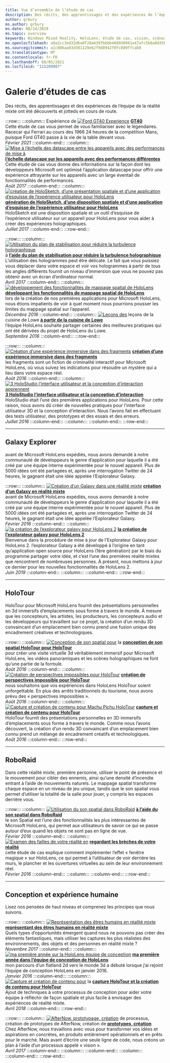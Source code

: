 ```yaml
---
title: Vue d’ensemble de l’étude de cas
description: Des récits, des apprentissages et des expériences de l’équipe de la réalité mixte ont été découverts et jotteds en cours de route.
author: grbury
ms.author: grbury
ms.date: 08/24/2019
ms.topic: overview
keywords: Windows Mixed Reality, HoloLens, étude de cas, vision, scénarios, études de cas, casque de réalité mixte, casque de réalité mixte, casque de réalité virtuelle
ms.openlocfilehash: a9a2cc3ed32d6a0f28a639fbbbb468930941e47afc5b8a0d35bb43b2c86144ff
ms.sourcegitcommit: a1c086aa83d381129e62f9d8942f0fc889ffcab0
ms.translationtype: MT
ms.contentlocale: fr-FR
ms.lasthandoff: 08/05/2021
ms.locfileid: "115209907"
---
```

# <a name="case-study-gallery"></a>Galerie d’études de cas

Des récits, des apprentissages et des expériences de l’équipe de la réalité mixte ont été découverts et jotteds en cours de route.

:::row:::
    :::column:::
       Expérience de [ ![ Ford GT40 Experience](../develop/unreal/images/ford-gt40-img-01.jpg)](../develop/unreal/unreal-ford-gt40.md) **[GT40](../develop/unreal/unreal-ford-gt40.md)**<br>
        Cette étude de cas vous permet de vous familiariser avec le légendaires. Racecar qui Ferrari au cours des 1966 24 heures de la compétition Mans, puisque Ford GT40 passe à la vie de la table devant vous.<br>
        *Février 2021*
    :::column-end:::
    :::column:::
       [ ![ Mise à l’échelle des datascape entre les appareils avec des performances de mise à](images/cloud-steps-1-4-700px.jpg)](../out-of-scope/case-study-scaling-datascape-across-devices-with-different-performance.md) **[l’échelle datascape sur les appareils avec des performances différentes](../out-of-scope/case-study-scaling-datascape-across-devices-with-different-performance.md)**<br>
        Cette étude de cas vous donne des informations sur la façon dont les développeurs Microsoft ont optimisé l’application datascape pour offrir une expérience attrayante sur les appareils avec un large éventail de fonctionnalités de performances.<br>
        *Août 2017*
    :::column-end:::
    :::column:::
       [ ![ création de HoloSketch, d’une présentation spatiale et d’une application d’esquisse de l’expérience utilisateur pour HoloLens](images/holosketch-image-01-640px.png)](../out-of-scope/case-study-building-holosketch,-a-spatial-layout-and-ux-sketching-app-for-hololens.md) **[génération de HoloSketch, d’une disposition spatiale et d’une application d’esquisse de l’expérience utilisateur pour HoloLens](../out-of-scope/case-study-building-holosketch,-a-spatial-layout-and-ux-sketching-app-for-hololens.md)**<br>
        HoloSketch est une disposition spatiale et un outil d’esquisse de l’expérience utilisateur sur un appareil pour HoloLens pour vous aider à créer des expériences holographiques.<br>
         *Juillet 2017*
    :::column-end:::
:::row-end:::

:::row:::
    :::column:::
       [ ![ Utilisation du plan de stabilisation pour réduire la turbulence holographique](images/holotour-stabilization-plane-500px.jpg)](../develop/platform-capabilities-and-apis/case-study-using-the-stabilization-plane-to-reduce-holographic-turbulence.md) à **[l’aide du plan de stabilisation pour réduire la turbulence holographique](../develop/platform-capabilities-and-apis/case-study-using-the-stabilization-plane-to-reduce-holographic-turbulence.md)**<br>
        L’utilisation des hologrammes peut être délicate. Le fait que vous puissiez vous déplacer dans votre espace et voir vos hologrammes à partir de tous les angles différents fournit un niveau d’immersion que vous ne pouvez pas obtenir avec un écran d’ordinateur normal.<br>
        *Avril 2017*
    :::column-end:::
    :::column:::
       [ ![ développement des fonctionnalités de mappage spatial de HoloLens](images/away-from-camera-position-500px.png)](../out-of-scope/case-study-expanding-the-spatial-mapping-capabilities-of-hololens.md) **[développant les fonctionnalités de mappage spatial de HoloLens](../out-of-scope/case-study-expanding-the-spatial-mapping-capabilities-of-hololens.md)**<br>
        lors de la création de nos premières applications pour Microsoft HoloLens, nous étions impatients de voir à quel moment nous pourrions pousser les limites du mappage spatial sur l’appareil.<br>
        *Décembre 2016*
    :::column-end:::
    :::column:::
       [ ![ Leçons des](images/lowes.jpg)](../out-of-scope/case-study-lessons-from-the-lowes-kitchen.md) leçons de la cuisine de Lowe **[à partir de la cuisine de Lowe](../out-of-scope/case-study-lessons-from-the-lowes-kitchen.md)**<br>
        l’équipe HoloLens souhaite partager certaines des meilleures pratiques qui ont été dérivées du projet de HoloLens du Lowe.<br>
        *Septembre 2016*
    :::column-end:::
:::row-end:::

:::row:::
    :::column:::
       [ ![ Création d’une expérience immersive dans des fragments](images/surfacereconstruction.jpg)](../out-of-scope/case-study-creating-an-immersive-experience-in-fragments.md) **[création d’une expérience immersive dans des fragments](../out-of-scope/case-study-creating-an-immersive-experience-in-fragments.md)**<br>
        les fragments sont un fiction de criminalité interactif pour Microsoft HoloLens, où vous suivez les indications pour résoudre un mystère qui a lieu dans votre espace réel.<br>
        *Août 2016*
    :::column-end:::
    :::column:::
       [ ![ 3 HoloStudio l’interface utilisateur et la conception d’interaction apprennent](images/thought-bubble-500px.jpg)](../out-of-scope/case-study-3-holostudio-ui-and-interaction-design-learnings.md) **[3 HoloStudio l’interface utilisateur et la conception d’interaction](../out-of-scope/case-study-3-holostudio-ui-and-interaction-design-learnings.md)**<br>
        HoloStudio était l’une des premières applications pour HoloLens. Pour cette raison, nous avons dû créer de nouvelles pratiques pour l’interface utilisateur 3D et la conception d’interaction. Nous l’avons fait en effectuant des tests utilisateur, des prototypes et des essais et des erreurs.<br>
        *Juillet 2016*
    :::column-end:::
    :::column:::
    :::column-end:::
:::row-end:::

---

## <a name="galaxy-explorer"></a>Galaxy Explorer

avant de Microsoft HoloLens expédiés, nous avons demandé à notre communauté de développeurs le genre d’application pour laquelle il a été créé par une équipe interne expérimentée pour le nouvel appareil. Plus de 5000 idées ont été partagées et, après une interrogation Twitter de 24 heures, le gagnant était une idée appelée l’Explorateur Galaxy.

:::row:::
    :::column:::
       [ ![ Création d’un Galaxy dans une réalité mixte](images/full-galaxy-500px.png)](../out-of-scope/case-study-creating-a-galaxy-in-mixed-reality.md) **[création d’un Galaxy en réalité mixte](../out-of-scope/case-study-creating-a-galaxy-in-mixed-reality.md)**<br>
        avant de Microsoft HoloLens expédiés, nous avons demandé à notre communauté de développeurs le genre d’application pour laquelle il a été créé par une équipe interne expérimentée pour le nouvel appareil. Plus de 5000 idées ont été partagées et, après une interrogation Twitter de 24 heures, le gagnant était une idée appelée l’Explorateur Galaxy.<br>
         *Février 2016*
    :::column-end:::
    :::column:::
       [ ![ la création de l’explorateur galaxy pour HoloLens 2](../develop/unity/images/ge-update-interactions-concept-force-grab.png)](../develop/unity/galaxy-explorer-update.md) **[la création de l’explorateur galaxy pour HoloLens 2](../develop/unity/galaxy-explorer-update.md)**<br>
        Bienvenue dans la procédure de mise à jour de l’Explorateur Galaxy pour HoloLens 2. l’explorateur Galaxy a été développé à l’origine en tant qu’application open source pour HoloLens (1ère génération) par le biais du programme partager votre idée, et c’est l’une des premières réalité mixtes que rencontrent de nombreuses personnes. À présent, nous mettons à jour ce dernier pour les nouvelles fonctionnalités de HoloLens 2.<br>
        *Juin 2019*
    :::column-end:::
    :::column:::
    :::column-end:::
:::row-end:::

---

## <a name="holotour"></a>HoloTour

HoloTour pour Microsoft HoloLens fournit des présentations personnelles en 3d immersifs d’emplacements sous forme à travers le monde. À mesure que les concepteurs, les artistes, les producteurs, les concepteurs audio et les développeurs qui travaillent sur ce projet, la création d’un rendu 3D convaincant d’un emplacement bien connu prend une fusion unique des encadrement créatives et technologiques.

:::row:::
    :::column:::
       [ ![ Conception de son spatial pour](../out-of-scope/images/recreated-colosseum-holotour-500px.png)](../design/case-study-spatial-sound-design-for-holotour.md) la **[conception de son spatial HoloTour pour HoloTour](../design/case-study-spatial-sound-design-for-holotour.md)**<br>
        pour créer une visite virtuelle 3d véritablement immersif pour Microsoft HoloLens, les vidéos panoramiques et les scènes holographiques ne font qu’une partie de la formule.<br>
         *Août 2016*
    :::column-end:::
    :::column:::
       [ ![ Création de perspectives impossibles pour HoloTour](../out-of-scope/images/rome-colosseum-overlay-500px.png)](../out-of-scope/case-study-creating-impossible-perspectives-for-holotour.md) **[création de perspectives impossible pour HoloTour](../out-of-scope/case-study-creating-impossible-perspectives-for-holotour.md)**<br>
        nous souhaitons que vos expériences dans HoloLens HoloTour soient unforgettable. En plus des arrêts traditionnels du tourisme, nous avons prévu des « perspectives impossibles ».<br>
        *Août 2016*
    :::column-end:::
    :::column:::
       [ ![ Capture et création de contenu pour Machu Pichu HoloTour](../out-of-scope/images/camera-machu-pichu-500px.png)](../out-of-scope/case-study-capturing-and-creating-content-for-holotour.md) **[capture et création de contenu pour HoloTour](../out-of-scope/case-study-capturing-and-creating-content-for-holotour.md)**<br>
        HoloTour fournit des présentations personnelles en 3D immersifs d’emplacements sous forme à travers le monde. Comme nous l’avons découvert, la création d’un rendu 3D convaincant d’un emplacement bien connu prend un mélange de encadrement créatifs et technologiques.<br>
        *Août 2016*
    :::column-end:::
:::row-end:::

---

## <a name="roboraid"></a>RoboRaid

Dans cette réalité mixte, première personne, utiliser le point de présence et le mouvement pour cibler des ennemis, ainsi qu’une densité d’incendie entrant à l’aide de mouvements naturels. Le mappage spatial transforme chaque espace en un niveau de jeu unique, tandis que le son spatial vous permet d’utiliser la totalité de la salle pour jouer, y compris les espaces derrière vous.

:::row:::
    :::column:::
       [ ![ Utilisation du son spatial dans RoboRaid](../design/images/successful-dodge-roboraid-500px.jpg)](../design/case-study-using-spatial-sound-in-roboraid.md) **[à l’aide du son spatial dans RoboRaid](../design/case-study-using-spatial-sound-in-roboraid.md)**<br>
        le son Spatial est l’une des fonctionnalités les plus intéressantes de Microsoft HoloLens, qui permet aux utilisateurs de savoir ce qui se passe autour d’eux quand les objets ne sont pas en ligne de vue.<br>
         *Février 2016*
    :::column-end:::
    :::column:::
       [ ![ Examen des failles de votre réalité en](../develop/unity/images/roboraid-640px.png)](../out-of-scope/case-study-looking-through-holes-in-your-reality.md) **[regardant les brèches de votre réalité](../out-of-scope/case-study-looking-through-holes-in-your-reality.md)**<br>
        cette étude de cas explique comment implémenter l’effet « fenêtre magique » sur HoloLens, ce qui permet à l’utilisateur de voir derrière les murs, le plancher et les ouvertures virtuelles au sein de leur environnement réel.<br>
        *Février 2016*
    :::column-end:::
    :::column:::
    :::column-end:::
:::row-end:::

---

## <a name="design-and-human-experience"></a>Conception et expérience humaine

Lisez nos pensées de haut niveau et comprenez les principes que nous suivons.

:::row:::
    :::column:::
       [ ![ Représentation des êtres humains en réalité mixte](../develop/unity/images/bang-ai-weiwie.jpg)](../out-of-scope/case-study-representing-humans-in-mixed-reality.md) **[représentant des êtres humains en réalité mixte](../out-of-scope/case-study-representing-humans-in-mixed-reality.md)**<br>
        Quels types d’opportunités émergent quand nous ne pouvons pas créer des éléments fantastiques, mais utiliser les captures les plus réalistes des environnements, des objets et des personnes en réalité mixte ?<br>
         *Novembre 2017*
    :::column-end:::
    :::column:::
       [ ![ ma première année sur la HoloLens équipe de conception](../develop/unity/images/MotionController.jpg)](../out-of-scope/case-study-my-first-year-on-the-hololens-design-team.md) **[ma première année dans l’équipe de conception de HoloLens](../out-of-scope/case-study-my-first-year-on-the-hololens-design-team.md)**<br>
        mon parcours d’un flatland 2d vers le monde 3d a débuté lorsque j’ai rejoint l’équipe de conception HoloLens en janvier 2016.<br>
        *Janvier 2016*
    :::column-end:::
    :::column:::
       [ ![ Capture et création de contenu pour](images/academyteam1000.png)](case-study-expanding-the-design-process-for-mixed-reality.md) la **[capture HoloTour et la création de contenu pour HoloTour](case-study-expanding-the-design-process-for-mixed-reality.md)**<br>
        Ajout de techniques à votre processus de conception pour aider votre équipe à réfléchir de façon spatiale et plus facile à envisager des expériences de réalité mixte.<br>
        *Avril 2018*
    :::column-end:::
:::row-end:::

:::row:::
    :::column:::
       [ ![ AfterNow, prototypage, création](../out-of-scope/images/whatisenvisioning-640px.png)](../out-of-scope/case-study-afternows-process-envisioning,-prototyping,-building.md) de processus, création de prototypes de AfterNow, création de **[prototypes, création](../out-of-scope/case-study-afternows-process-envisioning,-prototyping,-building.md)**<br>
        Chez AfterNow, nous travaillons avec vous pour transformer vos idées et aspirations en concrètes, en produits entièrement opérationnels et en prêts pour le marché. Mais avant d’écrire une seule ligne de code, nous créons un plan à l’aide d’un processus appelé « vision ».<br>
        *Avril 2017*
    :::column-end:::
    :::column:::
    :::column-end:::
    :::column:::
    :::column-end:::
:::row-end:::
